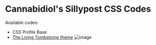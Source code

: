 # Cannabidiol's Sillypost CSS Codes
Available codes:
- CSS Profile Base
- [The Living Tombstome theme](https://github.com/canna-bidiol/cannabidiols-sillypost-css/blob/main/themes/The%20Living%20Tombstone%20theme.css)
![image](https://github.com/user-attachments/assets/91f73190-a3a6-4da7-9629-8f9ac3f361dd)
